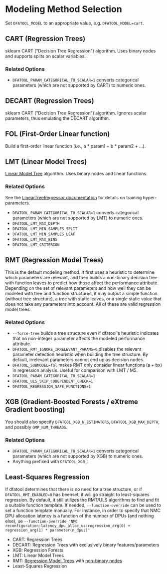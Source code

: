 # Modeling Method Selection

Set `DFATOOL_MODEL` to an appropriate value, e.g. `DFATOOL_MODEL=cart`.

## CART (Regression Trees)

sklearn CART ("Decision Tree Regression") algorithm. Uses binary nodes and supports splits on scalar variables.

### Related Options

* `DFATOOL_PARAM_CATEGORICAL_TO_SCALAR=1` converts categorical parameters (which are not supported by CART) to numeric ones.

## DECART (Regression Trees)

sklearn CART ("Decision Tree Regression") algorithm. Ignores scalar parameters, thus emulating the DECART algorithm.

## FOL (First-Order Linear function)

Build a first-order linear function (i.e., a * param1 + b * param2 + ...).

## LMT (Linear Model Trees)

[Linear Model Tree](https://github.com/cerlymarco/linear-tree) algorithm. Uses binary nodes and linear functions.

### Related Options

See the [LinearTreeRegressor documentation](lib/lineartree/lineartree.py) for details on training hyper-parameters.

* `DFATOOL_PARAM_CATEGORICAL_TO_SCALAR=1` converts categorical parameters (which are not supported by LMT) to numeric ones.
* `DFATOOL_LMT_MAX_DEPTH`
* `DFATOOL_LMT_MIN_SAMPLES_SPLIT`
* `DFATOOL_LMT_MIN_SAMPLES_LEAF`
* `DFATOOL_LMT_MAX_BINS`
* `DFATOOL_LMT_CRITERION`

## RMT (Regression Model Trees)

This is the default modeling method.
It first uses a heuristic to determine which parameters are relevant, and then builds a non-binary decision tree with function leaves to predict how those affect the performance attribute.
Depending on the set of relevant parameters and how well they can be modeled with tree and function structures, it may output a simple function (without tree structure), a tree with static leaves, or a single static value that does not take any parameters into account.
All of these are valid regression model trees.

### Related Options

* `--force-tree` builds a tree structure even if dfatool's heuristic indicates that no non-integer parameter affects the modeled performance attribute.
* `DFATOOL_RMT_IGNORE_IRRELEVANT_PARAMS=0` disables the relevant parameter detection heuristic when building the tree structure. By default, irrelevant parameters cannot end up as decision nodes.
* `DFATOOL_SUBMODEL=fol` makes RMT only consider linear functions (a + bx) in regression analysis. Useful for comparison with LMT / M5.
* `DFATOOL_PARAM_CATEGORICAL_TO_SCALAR=1`
* `DFATOOL_ULS_SKIP_CODEPENDENT_CHECK=1`
* `DFATOOL_REGRESSION_SAFE_FUNCTIONS=1`

## XGB (Gradient-Boosted Forests / eXtreme Gradient boosting)

You should also specify `DFATOOL_XGB_N_ESTIMATORS`, `DFATOOL_XGB_MAX_DEPTH`, and possibly `OMP_NUM_THREADS`.

### Related Options

* `DFATOOL_PARAM_CATEGORICAL_TO_SCALAR=1` converts categorical parameters (which are not supported by XGB) to numeric ones.
* Anything prefixed with `DFATOOL_XGB_`.

## Least-Squares Regression

If dfatool determines that there is no need for a tree structure, or if `DFATOOL_RMT_ENABLED=0` has beenset, it will go straight to least-squares regression.
By default, it still utilizes the RMT/ULS algorithms to find and fit a suitable function template.
If needed, `--function-override` can be used to set a function template manually.
For instance, in order to specify that NMC DPU allocation latency is a function of the number of DPUs (and nothing else), ue `--function-override 'NMC reconfiguration:latency_dpu_alloc_us:regression_arg(0) + regression_arg(1) * parameter(n_dpus)'`

* CART: Regression Trees
* DECART: Regression Trees with exclusively binary features/parameters
* XGB: Regression Forests
* LMT: Linear Model Trees
* RMT: [Regression Model Trees](https://ess.cs.uos.de/static/papers/Friesel-2022-CPSIoTBench.pdf) with [non-binary nodes](https://ess.cs.uos.de/static/papers/Friesel-2022-CAIN.pdf)
* Least-Squares Regression
